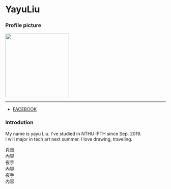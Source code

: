 
<!DOCTYPE html>

<html>


 
<head>
	<h1>YayuLiu</h1>
 
</head>

<body>
	
  <h3>Profile picture</h3>
  <img width="200" src="https://scontent.ftpe8-4.fna.fbcdn.net/v/t1.0-9/69638577_1724845367659912_311887549939318784_o.jpg?_nc_cat=110&_nc_ohc=0Sc2LHwEinoAQlmt6DHpfsBWYYyPZvx7JEBVCvFHQ-edmq-hd75QHtESA&_nc_ht=scontent.ftpe8-4.fna&oh=57fc306e61bcda6af879568f6f5cbc51&oe=5E9F8384">

  <hr/>

<ul style=''>
    <li><a href="https://www.facebook.com/alice.smile.90">FACEBOOK</a></li>
 </ul>

<h3>Introdution</h3>
<p>My name is yayu Liu. I've studied in NTHU IPTH since Sep. 2019.<br >
I will major in tech art next summer. I love drawing, traveling.<br >
</p>
<div data-role="page" id="home">
	<div data-role="healder">
		<hi>頁首</hi>
	</div>
	<div data-role="content">內容</div>
</div>

<div data-role="page" id="page1">
	<div data-role="healder">
		<hi>夜手</hi>
	</div>
	<div data-role="content">內容</div>
</div>

<div data-role="page" id="page3">
	<div data-role="healder">
		<hi>夜手</hi>
	</div>
	<div data-role="content">內容</div>
</div>

</body>
</html>
